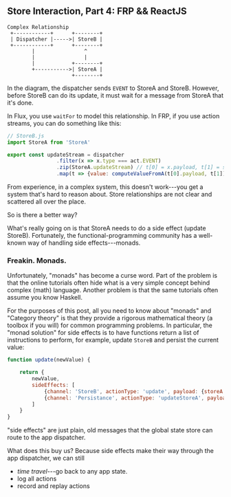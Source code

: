 
## Store Interaction, Part 4: FRP && ReactJS

```ditaa
Complex Relationship
 +------------+      +--------+
 | Dispatcher |----->| StoreB |
 +------------+      +--------+
        |                ^
        |                |
        |            +--------+
        +----------->| StoreA |
                     +--------+
```

In the diagram, the dispatcher sends `EVENT` to StoreA and StoreB.
However, before StoreB can do its update, it must wait for a message from StoreA that it's done.

In Flux, you use `waitFor` to model this relationship.
In FRP, if you use action streams, you can do something like this:

```javascript
// StoreB.js
import StoreA from 'StoreA'

export const updateStream = dispatcher
                .filter(x => x.type === act.EVENT)
                .zip(StoreA.updateStream) // t[0] = x.payload, t[1] = storeA value
                .map(t => {value: computeValueFromA(t[0].payload, t[1])})
```

From experience, in a complex system, this doesn't work---you get a system that's
hard to reason about. Store relationships are not clear and scattered all over the place.

So is there a better way?

What's really going on is that StoreA needs to do a side effect (update StoreB).
Fortunately, the functional-programming community has a well-known way of handling
side effects---monads.

### Freakin. Monads.

Unfortunately, "monads" has become a curse word.
Part of the problem is that the online tutorials often hide what is a very simple concept behind complex (math) language. Another problem is that the same tutorials often
assume you know Haskell.

For the purposes of this post, all you need to know about "monads" and "Category theory"
is that they provide a rigorous mathematical theory (a toolbox if you will)
for common programming problems. In particular, the "monad solution" for side effects
is to have functions return a list of instructions to perform, for example, update
`StoreB` and persist the current value:

```javascript
function update(newValue) {

    return {
        newValue,
        sideEffects: [
            {channel: 'StoreB', actionType: 'update', payload: {storeA: newValue}},
            {channel: 'Persistance', actionType: 'updateStoreA', payload: newValue}
        ]
    }
}
```

"side effects" are just plain, old messages that the global state store can route
to the app dispatcher.

What does this buy us? Because side effects make their way through the app dispatcher,
we can still

- *time travel*---go back to any app state.
- log all actions
- record and replay actions
